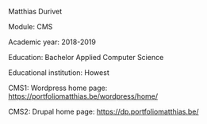 Matthias Durivet

Module: CMS

Academic year: 2018-2019

Education: Bachelor Applied Computer Science

Educational institution: Howest

CMS1:
Wordpress home page: https://portfoliomatthias.be/wordpress/home/

CMS2:
Drupal home page: https://dp.portfoliomatthias.be/